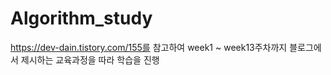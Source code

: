 # Algorithm_study

https://dev-dain.tistory.com/155를 참고하여 week1 ~ week13주차까지 블로그에서 제시하는 교육과정을 따라 학습을 진행
